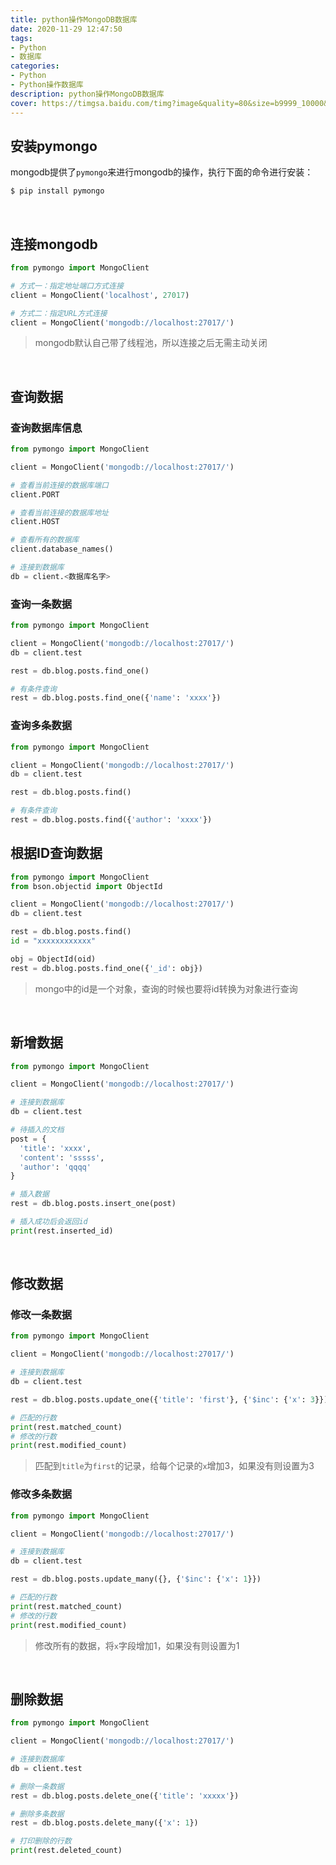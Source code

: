 ```yaml
---
title: python操作MongoDB数据库
date: 2020-11-29 12:47:50
tags:
- Python
- 数据库
categories:
- Python
- Python操作数据库
description: python操作MongoDB数据库
cover: https://timgsa.baidu.com/timg?image&quality=80&size=b9999_10000&sec=1606635418977&di=52be82b3a322192e74cf8143a2b81b7e&imgtype=0&src=http%3A%2F%2Fwww.linuxeden.com%2Fwp-content%2Fuploads%2F2018%2F06%2F074311_vbyh_2720166.png
---
```




## 安装pymongo

mongodb提供了`pymongo`来进行mongodb的操作，执行下面的命令进行安装：

```bash
$ pip install pymongo
```



<br>



## 连接mongodb

```python
from pymongo import MongoClient

# 方式一：指定地址端口方式连接
client = MongoClient('localhost', 27017)

# 方式二：指定URL方式连接
client = MongoClient('mongodb://localhost:27017/')
```



> mongodb默认自己带了线程池，所以连接之后无需主动关闭

<br>



## 查询数据



### 查询数据库信息

```python
from pymongo import MongoClient

client = MongoClient('mongodb://localhost:27017/')

# 查看当前连接的数据库端口
client.PORT

# 查看当前连接的数据库地址
client.HOST

# 查看所有的数据库
client.database_names()

# 连接到数据库
db = client.<数据库名字>
```



### 查询一条数据

```python
from pymongo import MongoClient

client = MongoClient('mongodb://localhost:27017/')
db = client.test

rest = db.blog.posts.find_one()

# 有条件查询
rest = db.blog.posts.find_one({'name': 'xxxx'})
```



### 查询多条数据

```python
from pymongo import MongoClient

client = MongoClient('mongodb://localhost:27017/')
db = client.test

rest = db.blog.posts.find()

# 有条件查询
rest = db.blog.posts.find({'author': 'xxxx'})
```



## 根据ID查询数据

```python
from pymongo import MongoClient
from bson.objectid import ObjectId

client = MongoClient('mongodb://localhost:27017/')
db = client.test

rest = db.blog.posts.find()
id = "xxxxxxxxxxxx"

obj = ObjectId(oid)
rest = db.blog.posts.find_one({'_id': obj})
```

> mongo中的id是一个对象，查询的时候也要将id转换为对象进行查询



<br>



## 新增数据



```python
from pymongo import MongoClient

client = MongoClient('mongodb://localhost:27017/')

# 连接到数据库
db = client.test

# 待插入的文档
post = {
  'title': 'xxxx',
  'content': 'sssss',
  'author': 'qqqq'
}

# 插入数据
rest = db.blog.posts.insert_one(post)

# 插入成功后会返回id
print(rest.inserted_id)
```



<br>



## 修改数据



### 修改一条数据

```python
from pymongo import MongoClient

client = MongoClient('mongodb://localhost:27017/')

# 连接到数据库
db = client.test

rest = db.blog.posts.update_one({'title': 'first'}, {'$inc': {'x': 3}})

# 匹配的行数
print(rest.matched_count)
# 修改的行数
print(rest.modified_count)
```

> 匹配到`title`为`first`的记录，给每个记录的`x`增加3，如果没有则设置为3



### 修改多条数据

```python
from pymongo import MongoClient

client = MongoClient('mongodb://localhost:27017/')

# 连接到数据库
db = client.test

rest = db.blog.posts.update_many({}, {'$inc': {'x': 1}})

# 匹配的行数
print(rest.matched_count)
# 修改的行数
print(rest.modified_count)
```

> 修改所有的数据，将`x`字段增加1，如果没有则设置为1



<br>



## 删除数据

```python	
from pymongo import MongoClient

client = MongoClient('mongodb://localhost:27017/')

# 连接到数据库
db = client.test

# 删除一条数据
rest = db.blog.posts.delete_one({'title': 'xxxxx'})

# 删除多条数据
rest = db.blog.posts.delete_many({'x': 1})

# 打印删除的行数
print(rest.deleted_count)
```




